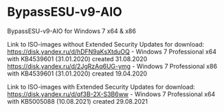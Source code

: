 # BypassESU-v9-AIO
BypassESU-v9-AIO for Windows 7 x64 &amp; x86

Link to ISO-images without Extended Security Updates for download:  
https://disk.yandex.ru/d/hDFN9aKsXtduOQ - Windows 7 Professional x64 with KB4539601 (31.01.2020) created 31.08.2020  
https://disk.yandex.ru/d/2JgRzAq6UG-ymg - Windows 7 Professional x86 with KB4539601 (31.01.2020) created 19.04.2020

Link to ISO-images with Extended Security Updates for download:  
https://disk.yandex.ru/d/qf3B-2X-S3B6ww - Windows 7 Professional x64 with KB5005088 (10.08.2021) created 29.08.2021
